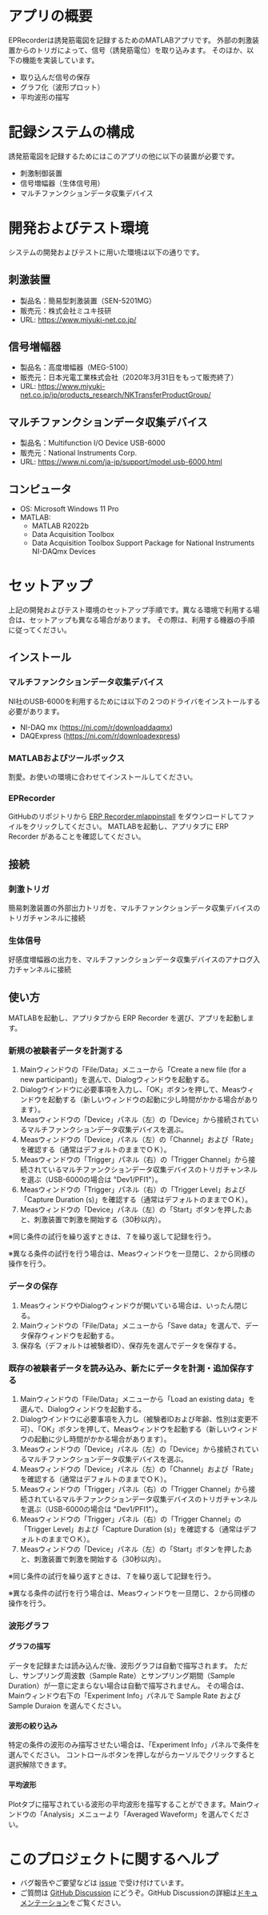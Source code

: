 # アプリの概要

EPRecorderは誘発筋電図を記録するためのMATLABアプリです。
外部の刺激装置からのトリガによって、信号（誘発筋電位）を取り込みます。
そのほか、以下の機能を実装しています。

- 取り込んだ信号の保存
- グラフ化（波形プロット）
- 平均波形の描写

# 記録システムの構成

誘発筋電図を記録するためにはこのアプリの他に以下の装置が必要です。

- 刺激制御装置
- 信号増幅器（生体信号用）
- マルチファンクションデータ収集デバイス

# 開発およびテスト環境

システムの開発およびテストに用いた環境は以下の通りです。

## 刺激装置

- 製品名：簡易型刺激装置（SEN-5201MG）
- 販売元：株式会社ミユキ技研
- URL: https://www.miyuki-net.co.jp/

## 信号増幅器

- 製品名：高度増幅器（MEG-5100）
- 販売元：日本光電工業株式会社（2020年3月31日をもって販売終了）
- URL: https://www.miyuki-net.co.jp/jp/products_research/NKTransferProductGroup/

## マルチファンクションデータ収集デバイス

- 製品名：Multifunction I/O Device USB-6000
- 販売元：National Instruments Corp.
- URL: https://www.ni.com/ja-jp/support/model.usb-6000.html

## コンピュータ

- OS: Microsoft Windows 11 Pro
- MATLAB:
  - MATLAB R2022b
  - Data Acquisition Toolbox
  - Data Acquisition Toolbox Support Package for National Instruments NI-DAQmx Devices
 
# セットアップ

上記の開発およびテスト環境のセットアップ手順です。異なる環境で利用する場合は、セットアップも異なる場合があります。
その際は、利用する機器の手順に従ってください。

## インストール

### マルチファンクションデータ収集デバイス

NI社のUSB-6000を利用するためには以下の２つのドライバをインストールする必要があります。

- NI-DAQ mx (https://ni.com/r/downloaddaqmx)
- DAQExpress (https://ni.com/r/downloadexpress)

### MATLABおよびツールボックス

割愛。お使いの環境に合わせてインストールしてください。

### EPRecorder

GitHubのリポジトリから [ERP Recorder.mlappinstall](https://github.com/mokamotosan/EPRecorder/blob/master/build/EP%20Recorder.mlappinstall) をダウンロードしてファイルをクリックしてください。
MATLABを起動し、アプリタブに ERP Recorder があることを確認してください。

## 接続

### 刺激トリガ
簡易刺激装置の外部出力トリガを、マルチファンクションデータ収集デバイスのトリガチャンネルに接続

### 生体信号
好感度増幅器の出力を、マルチファンクションデータ収集デバイスのアナログ入力チャンネルに接続

## 使い方

MATLABを起動し、アプリタブから ERP Recorder を選び、アプリを起動します。

### 新規の被験者データを計測する

1. Mainウィンドウの「File/Data」メニューから「Create a new file (for a new participant)」を選んで、Dialogウィンドウを起動する。
2. Dialogウインドウに必要事項を入力し、「OK」ボタンを押して、Measウィンドウを起動する（新しいウィンドウの起動に少し時間がかかる場合があります）。
3. Measウィンドウの「Device」パネル（左）の「Device」から接続されているマルチファンクションデータ収集デバイスを選ぶ。
4. Measウィンドウの「Device」パネル（左）の「Channel」および「Rate」を確認する（通常はデフォルトのままでＯＫ）。
5. Measウィンドウの「Trigger」パネル（右）の「Trigger Channel」から接続されているマルチファンクションデータ収集デバイスのトリガチャンネルを選ぶ（USB-6000の場合は "Dev1/PFI1"）。
6. Measウィンドウの「Trigger」パネル（右）の「Trigger Level」および「Capture Duration (s)」を確認する（通常はデフォルトのままでＯＫ）。
7. Measウィンドウの「Device」パネル（左）の「Start」ボタンを押したあと、刺激装置で刺激を開始する（30秒以内）。

※同じ条件の試行を繰り返すときは、７を繰り返して記録を行う。

※異なる条件の試行を行う場合は、Measウィンドウを一旦閉じ、２から同様の操作を行う。

### データの保存

1. MeasウィンドウやDialogウィンドウが開いている場合は、いったん閉じる。
2. Mainウィンドウの「File/Data」メニューから「Save data」を選んで、データ保存ウィンドウを起動する。
3. 保存名（デフォルトは被験者ID）、保存先を選んでデータを保存する。

### 既存の被験者データを読み込み、新たにデータを計測・追加保存する

1. Mainウィンドウの「File/Data」メニューから「Load an existing data」を選んで、Dialogウィンドウを起動する。
2. Dialogウインドウに必要事項を入力し（被験者IDおよび年齢、性別は変更不可）、「OK」ボタンを押して、Measウィンドウを起動する（新しいウィンドウの起動に少し時間がかかる場合があります）。
3. Measウィンドウの「Device」パネル（左）の「Device」から接続されているマルチファンクションデータ収集デバイスを選ぶ。
4. Measウィンドウの「Device」パネル（左）の「Channel」および「Rate」を確認する（通常はデフォルトのままでＯＫ）。
5. Measウィンドウの「Trigger」パネル（右）の「Trigger Channel」から接続されているマルチファンクションデータ収集デバイスのトリガチャンネルを選ぶ（USB-6000の場合は "Dev1/PFI1"）。
6. Measウィンドウの「Trigger」パネル（右）の「Trigger Channel」の「Trigger Level」および「Capture Duration (s)」を確認する（通常はデフォルトのままでＯＫ）。
7. Measウィンドウの「Device」パネル（左）の「Start」ボタンを押したあと、刺激装置で刺激を開始する（30秒以内）。

※同じ条件の試行を繰り返すときは、７を繰り返して記録を行う。

※異なる条件の試行を行う場合は、Measウィンドウを一旦閉じ、２から同様の操作を行う。

### 波形グラフ

#### グラフの描写

データを記録または読み込んだ後、波形グラフは自動で描写されます。
ただし、サンプリング周波数（Sample Rate）とサンプリング期間（Sample Duration）が一意に定まらない場合は自動で描写されません。
その場合は、Mainウィンドウ右下の「Experiment Info」パネルで Sample Rate および Sample Duraion を選んでください。

#### 波形の絞り込み

特定の条件の波形のみ描写させたい場合は、「Experiment Info」パネルで条件を選んでください。
コントロールボタンを押しながらカーソルでクリックすると選択解除できます。

#### 平均波形

Plotタブに描写されている波形の平均波形を描写することができます。Mainウィンドウの「Analysis」メニューより「Averaged Waveform」を選んでください。

# このプロジェクトに関するヘルプ

- バグ報告やご要望などは [issue](https://github.com/mokamotosan/EPRecorder/issues) で受け付けています。
- ご質問は [GitHub Discussion](https://github.com/mokamotosan/EPRecorder/discussions) にどうぞ。GitHub Discussionの詳細は[ドキュメンテーション](https://docs.github.com/ja/discussions/collaborating-with-your-community-using-discussions/participating-in-a-discussion)をご覧ください。
